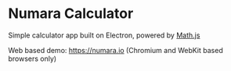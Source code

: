 # Numara Calculator

Simple calculator app built on Electron, powered by [Math.js](https://github.com/josdejong/mathjs)

Web based demo: https://numara.io (Chromium and WebKit based browsers only)

